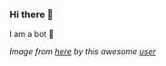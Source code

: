 ### Hi there 👋

I am a bot 🤖
  
_Image from [here](https://commons.wikimedia.org/wiki/File:Logo_wikibot.svg) by this awesome [user](https://commons.wikimedia.org/wiki/User:VateGV)_
<!--
**joestrhqbot/joestrhqbot** is a ✨ _special_ ✨ repository because its `README.md` (this file) appears on your GitHub profile.

Here are some ideas to get you started:

- 🔭 I’m currently working on ...
- 🌱 I’m currently learning ...
- 👯 I’m looking to collaborate on ...
- 🤔 I’m looking for help with ...
- 💬 Ask me about ...
- 📫 How to reach me: ...
- 😄 Pronouns: ...
- ⚡ Fun fact: ...
-->
